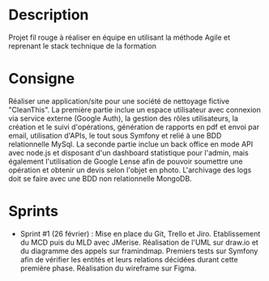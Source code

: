 # Description
Projet fil rouge à réaliser en équipe en utilisant la méthode Agile et reprenant le stack technique de la formation
# Consigne
Réaliser une application/site pour une société de nettoyage fictive "CleanThis". La première partie inclue un espace utilisateur avec connexion via service externe (Google Auth), la gestion des rôles utilisateurs, la création et le suivi d'opérations, génération de rapports en pdf et envoi par email, utilisation d'APIs, le tout sous Symfony et relié à une BDD relationnelle MySql. La seconde partie inclue un back office en mode API avec node.js et disposant d'un dashboard statistique pour l'admin, mais également l'utilisation de Google Lense afin de pouvoir soumettre une opération et obtenir un devis selon l'objet en photo. L'archivage des logs doit se faire avec une BDD non relationnelle MongoDB.
# Sprints
- Sprint #1 (26 février) : Mise en place du Git, Trello et Jiro. Etablissement du MCD puis du MLD avec JMerise. Réalisation de l'UML sur draw.io et du diagramme des appels sur framindmap. Premiers tests sur Symfony afin de vérifier les entités et leurs relations décidées durant cette première phase. Réalisation du wireframe sur Figma.
